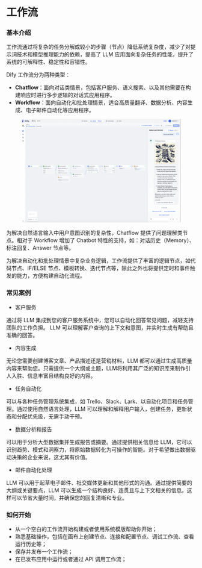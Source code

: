 # 工作流

### 基本介绍

工作流通过将复杂的任务分解成较小的步骤（节点）降低系统复杂度，减少了对提示词技术和模型推理能力的依赖，提高了 LLM 应用面向复杂任务的性能，提升了系统的可解释性、稳定性和容错性。

Dify 工作流分为两种类型：

* **Chatflow**：面向对话类情景，包括客户服务、语义搜索、以及其他需要在构建响应时进行多步逻辑的对话式应用程序。
* **Workflow**：面向自动化和批处理情景，适合高质量翻译、数据分析、内容生成、电子邮件自动化等应用程序。

<figure><img src="../../.gitbook/assets/image (207).png" alt=""><figcaption></figcaption></figure>

为解决自然语言输入中用户意图识别的复杂性，Chatflow 提供了问题理解类节点。相对于 Workflow 增加了 Chatbot 特性的支持，如：对话历史（Memory）、标注回复、Answer 节点等。

为解决自动化和批处理情景中复杂业务逻辑，工作流提供了丰富的逻辑节点，如代码节点、IF/ELSE 节点、模板转换、迭代节点等，除此之外也将提供定时和事件触发的能力，方便构建自动化流程。

### 常见案例

* 客户服务

通过将 LLM 集成到您的客户服务系统中，您可以自动化回答常见问题，减轻支持团队的工作负担。 LLM 可以理解客户查询的上下文和意图，并实时生成有帮助且准确的回答。

* 内容生成

无论您需要创建博客文章、产品描述还是营销材料，LLM 都可以通过生成高质量内容来帮助您。只需提供一个大纲或主题，LLM将利用其广泛的知识库来制作引人入胜、信息丰富且结构良好的内容。

* 任务自动化

可以与各种任务管理系统集成，如 Trello、Slack、Lark、以自动化项目和任务管理。通过使用自然语言处理，LLM 可以理解和解释用户输入，创建任务，更新状态和分配优先级，无需手动干预。

* 数据分析和报告

可以用于分析大型数据集并生成报告或摘要。通过提供相关信息给 LLM，它可以识别趋势、模式和洞察力，将原始数据转化为可操作的智能。对于希望做出数据驱动决策的企业来说，这尤其有价值。

* 邮件自动化处理

LLM 可以用于起草电子邮件、社交媒体更新和其他形式的沟通。通过提供简要的大纲或关键要点，LLM 可以生成一个结构良好、连贯且与上下文相关的信息。这样可以节省大量时间，并确保您的回复清晰和专业。

### 如何开始

* 从一个空白的工作流开始构建或者使用系统模版帮助你开始；
* 熟悉基础操作，包括在画布上创建节点、连接和配置节点、调试工作流、查看运行历史等；
* 保存并发布一个工作流；
* 在已发布应用中运行或者通过 API 调用工作流；
